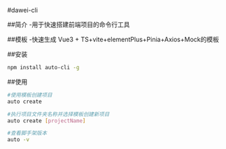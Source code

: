  #dawei-cli

 ##简介
 -用于快速搭建前端项目的命令行工具

 ##模板
 -快速生成  Vue3 + TS+vite+elementPlus+Pinia+Axios+Mock的模板

 ##安装

 ```bash
npm install auto-cli -g
```

##使用

```bash
#使用模板创建项目
auto create

#执行项目文件夹名称并选择模板创建新项目
auto create [projectName]

#查看脚手架版本
auto -v